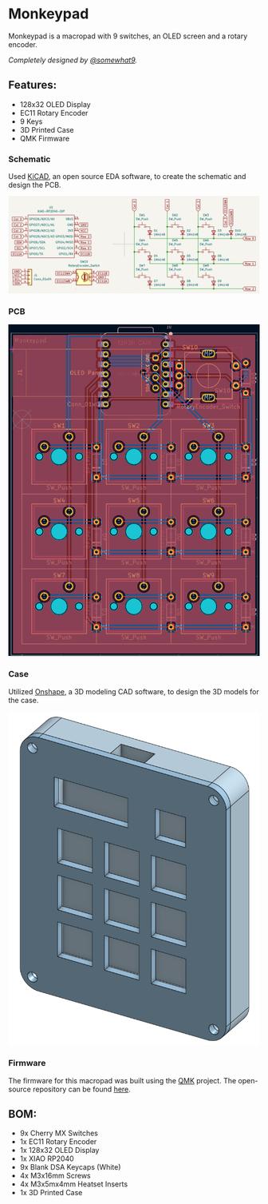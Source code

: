 # Monkeypad
Monkeypad is a macropad with 9 switches, an OLED screen and a rotary encoder.

*Completely designed by [@somewhat9](github.com/somewhat9).*

## Features:
- 128x32 OLED Display
- EC11 Rotary Encoder
- 9 Keys
- 3D Printed Case
- QMK Firmware

### Schematic
Used [KiCAD](https://www.kicad.org/), an open source EDA software, to create the schematic and design the PCB.  

![Schematic](assets/SCHEMATIC.png)

### PCB
![PCB](assets/PCB.png)

### Case
Utilized [Onshape](https://www.onshape.com/en/), a 3D modeling CAD software, to design the 3D models for the case.  

![Case](assets/CASE.png)

### Firmware
The firmware for this macropad was built using the [QMK](https://qmk.fm/) project.
The open-source repository can be found [here](https://github.com/qmk/qmk_firmware).

## BOM:
- 9x Cherry MX Switches
- 1x EC11 Rotary Encoder
- 1x 128x32 OLED Display
- 1x XIAO RP2040
- 9x Blank DSA Keycaps (White)
- 4x M3x16mm Screws
- 4x M3x5mx4mm Heatset Inserts
- 1x 3D Printed Case


